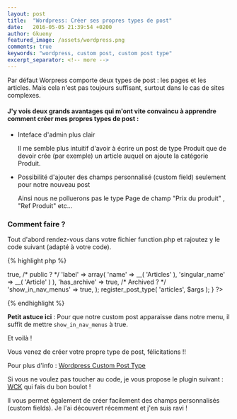 ```yaml
---
layout: post
title:  "Wordpress: Créer ses propres types de post"
date:   2016-05-05 21:39:54 +0200
author: Gkueny
featured_image: /assets/wordpress.png
comments: true
keywords: "wordpress, custom post, custom post type"
excerpt_separator: <!-- more -->
---
```

Par défaut Worpress comporte deux types de post : les pages et les articles. Mais cela n'est pas toujours suffisant, surtout dans le cas de sites complexes.
<!-- more -->

#### J'y vois deux grands avantages qui m'ont vite convaincu à apprendre comment créer mes propres types de post :

- Inteface d'admin plus clair

    Il me semble plus intuitif d'avoir à écrire un post de type Produit que de devoir crée (par exemple) un article auquel on ajoute la catégorie Produit.

- Possibilité d'ajouter des champs personnalisé (custom field) seulement pour notre nouveau post

    Ainsi nous ne polluerons pas le type Page de champ "Prix du produit" , "Ref Produit" etc...


### Comment faire ?

Tout d'abord rendez-vous dans votre fichier function.php et rajoutez y le code suivant (adapté à votre code).

{% highlight php %}
<?php

add_action( 'init', 'create_post_type' );

function create_post_type() {

	$args = array(
      	'public' => true, /* public ? */
      	'label'  =>  array(
      			'name' => __( 'Articles' ),
      			'singular_name' => __( 'Article' )
      		    ),
        'has_archive' => true, /* Archived ? */
      	'show_in_nav_menus'   => true,
    );

	register_post_type( 'articles', $args );
}

?>

{% endhighlight %}

**Petit astuce ici** : Pour que notre custom post apparaisse dans notre menu, il suffit de mettre `show_in_nav_menus` à true.

Et voilà !

Vous venez de créer votre propre type de post, félicitations !!

Pour plus d'info : [Wordpress Custom Post Type](https://codex.wordpress.org/Post_Types)


Si vous ne voulez pas toucher au code, je vous propose le plugin suivant : [WCK](https://fr.wordpress.org/plugins/wck-custom-fields-and-custom-post-types-creator/) qui fais du bon boulot !

Il vous permet également de créer facilement des champs personnalisés (custom fields).
Je l'ai découvert récemment et j'en suis ravi !

